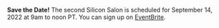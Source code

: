 **Save the Date!** The second Silicon Salon is scheduled for September 14, 2022 at 9am to noon PT. You can sign up on [EventBrite](https://www.eventbrite.com/e/silicon-salon-2-tickets-403779845387). 
